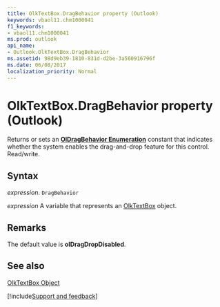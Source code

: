 ```yaml
---
title: OlkTextBox.DragBehavior property (Outlook)
keywords: vbaol11.chm1000041
f1_keywords:
- vbaol11.chm1000041
ms.prod: outlook
api_name:
- Outlook.OlkTextBox.DragBehavior
ms.assetid: 98d9eb39-1810-831d-d2be-3a560916796f
ms.date: 06/08/2017
localization_priority: Normal
---
```



# OlkTextBox.DragBehavior property (Outlook)

Returns or sets an  **[OlDragBehavior Enumeration](Outlook.OlDragBehavior.md)** constant that indicates whether the system enables the drag-and-drop feature for this control. Read/write.


## Syntax

_expression_. `DragBehavior`

_expression_ A variable that represents an [OlkTextBox](Outlook.OlkTextBox.md) object.


## Remarks

The default value is  **olDragDropDisabled**.


## See also


[OlkTextBox Object](Outlook.OlkTextBox.md)

[!include[Support and feedback](~/includes/feedback-boilerplate.md)]